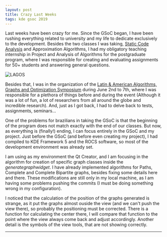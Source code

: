 ```yaml
---
layout: post
title: Crazy Last Weeks
tags: kde gsoc 2019
---
```


Last weeks have been crazy for me. Since the GSoC began, I have been rushing everything related
to university and my life to dedicate exclusively to the development. Besides the two classes I
was taking, [Static Code Analysis](https://homepages.dcc.ufmg.br/~fernando/classes/dcc888/) and
Approximation Algorithms, I had my obligatory teaching internship in Project and Analysis of
Algorithms for the postgraduate program, where I was responsible for creating and evaluating
assignments for 50+ students and answering general questions.

![LAGOS](http://www.lagos2019.dcc.ufmg.br/wp-content/uploads/2019/05/logo-lagos-9.png)

Besides that, I was in the organization of the [Latin & American Algorithms, Graphs and 
Optimization Symposium](http://www.lagos2019.dcc.ufmg.br/) during June 2nd to 7th, where I was
responsible for a plethora of things before and during the event (Although it was a lot of fun, 
a lot of researchers from all around the globe and incredible research). And, just as I got back, 
I had to delve back to tests, assignments, seminars...

One of the problems for brazilians in taking the GSoC is that the beginning of the program does not
match exactly with the end of our classes. But now, as everything is (finally!) ending, I can focus
entirely in the GSoC and my project. Just before the GSoC (and before even creating my project), I
had compiled to KDE Framework 5 and the ROCS software, so most of the development environment
was already set.

I am using as my environment the Qt Creator, and I am focusing in the algorithm for creation
of specific graph classes inside the *generategraphwidget*. I have already implemented algorithms
for Paths, Complete and Complete Bipartite graphs, besides fixing some details here and there.
These modifications are still only in my local machine, as I am having some problems pushing the
commits (I must be doing something wrong in my configuration).

I noticed that the calculation of the position of the graphs generated is strange, as it put the
graphs almost ouside the view (and we can't push the view there), so probably the positioning
must be corrected. There is a function for calculating the center there, I will compare that
function to the point where the view always come back and adjust accordingly. Another detail
is the symbols of the view tools, that are not showing correctly.

-----
